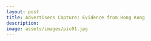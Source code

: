 ```yaml
---
layout: post
title: Advertisers Capture: Evidence from Hong Kong
description: 
image: assets/images/pic01.jpg
---
```


